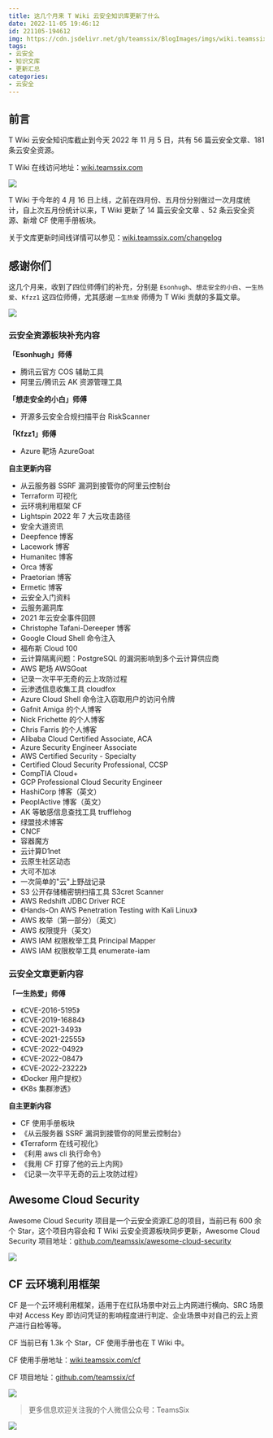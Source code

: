 ```yaml
---
title: 这几个月来 T Wiki 云安全知识库更新了什么
date: 2022-11-05 19:46:12
id: 221105-194612
img: https://cdn.jsdelivr.net/gh/teamssix/BlogImages/imgs/wiki.teamssix.com_.png
tags:
- 云安全
- 知识文库
- 更新汇总
categories:
- 云安全
---
```


## 前言

T Wiki 云安全知识库截止到今天 2022 年 11 月 5 日，共有 56 篇云安全文章、181 条云安全资源。

T Wiki 在线访问地址：[wiki.teamssix.com](https://wiki.teamssix.com)

![](https://cdn.jsdelivr.net/gh/teamssix/BlogImages/imgs/wiki.teamssix.com_.png)

T Wiki 于今年的 4 月 16 日上线，之前在四月份、五月份分别做过一次月度统计，自上次五月份统计以来，T Wiki 更新了 14 篇云安全文章 、52 条云安全资源、新增 CF 使用手册板块。

关于文库更新时间线详情可以参见：[wiki.teamssix.com/changelog](https://wiki.teamssix.com/changelog)

## 感谢你们

这几个月来，收到了四位师傅们的补充，分别是 `Esonhugh`、`想走安全的小白`、`一生热爱`、`Kfzz1` 这四位师傅，尤其感谢 `一生热爱` 师傅为 T Wiki 贡献的多篇文章。

![](https://cdn.jsdelivr.net/gh/teamssix/BlogImages/imgs/image-20221105174241100.png)

### 云安全资源板块补充内容

**「Esonhugh」师傅**

* 腾讯云官方 COS 辅助工具
* 阿里云/腾讯云 AK 资源管理工具

**「想走安全的小白」师傅**

* 开源多云安全合规扫描平台 RiskScanner

**「Kfzz1」师傅**

* Azure 靶场 AzureGoat

**自主更新内容**

- 从云服务器 SSRF 漏洞到接管你的阿里云控制台
- Terraform 可视化
- 云环境利用框架 CF
- Lightspin 2022 年 7 大云攻击路径
- 安全大道资讯
- Deepfence 博客
- Lacework 博客
- Humanitec 博客
- Orca 博客
- Praetorian 博客
- Ermetic 博客
- 云安全入门资料
- 云服务漏洞库
- 2021 年云安全事件回顾
- Christophe Tafani-Dereeper 博客
- Google Cloud Shell 命令注入
- 福布斯 Cloud 100
- 云计算隔离问题：PostgreSQL 的漏洞影响到多个云计算供应商
- AWS 靶场 AWSGoat
- 记录一次平平无奇的云上攻防过程
- 云渗透信息收集工具 cloudfox
- Azure Cloud Shell 命令注入窃取用户的访问令牌
- Gafnit Amiga 的个人博客
- Nick Frichette 的个人博客
- Chris Farris 的个人博客
- Alibaba Cloud Certified Associate, ACA
- Azure Security Engineer Associate
- AWS Certified Security - Specialty
- Certified Cloud Security Professional, CCSP
- CompTIA Cloud+
- GCP Professional Cloud Security Engineer
- HashiCorp 博客（英文）
- PeoplActive 博客（英文）
- AK 等敏感信息查找工具 trufflehog
- 绿盟技术博客
- CNCF
- 容器魔方
- 云计算D1net
- 云原生社区动态
- 大可不加冰
- 一次简单的"云"上野战记录
- S3 公开存储桶密钥扫描工具 S3cret Scanner
- AWS Redshift JDBC Driver RCE
- 《Hands-On AWS Penetration Testing with Kali Linux》
- AWS 枚举（第一部分）（英文）
- AWS 权限提升（英文）
- AWS IAM 权限枚举工具 Principal Mapper
- AWS IAM 权限枚举工具 enumerate-iam

### 云安全文章更新内容

**「一生热爱」师傅**

* 《CVE-2016-5195》
* 《CVE-2019-16884》
* 《CVE-2021-3493》
* 《CVE-2021-22555》
* 《CVE-2022-0492》
* 《CVE-2022-0847》
* 《CVE-2022-23222》
* 《Docker 用户提权》
* 《K8s 集群渗透》

**自主更新内容**

* CF 使用手册板块
* 《从云服务器 SSRF 漏洞到接管你的阿里云控制台》
* 《Terraform 在线可视化》
* 《利用 aws cli 执行命令》
* 《我用 CF 打穿了他的云上内网》
* 《记录一次平平无奇的云上攻防过程》

## Awesome Cloud Security

Awesome Cloud Security 项目是一个云安全资源汇总的项目，当前已有 600 余个 Star，这个项目内容会和 T Wiki 云安全资源板块同步更新，Awesome Cloud Security 项目地址：[github.com/teamssix/awesome-cloud-security](https://github.com/teamssix/awesome-cloud-security)

![](https://cdn.jsdelivr.net/gh/teamssix/BlogImages/imgs/image-20221105192507273.png)

## CF 云环境利用框架

CF 是一个云环境利用框架，适用于在红队场景中对云上内网进行横向、SRC 场景中对 Access Key 即访问凭证的影响程度进行判定、企业场景中对自己的云上资产进行自检等等。

CF 当前已有 1.3k 个 Star，CF 使用手册也在 T Wiki 中。

CF 使用手册地址：[wiki.teamssix.com/cf](https://wiki.teamssix.com/cf)

CF 项目地址：[github.com/teamssix/cf](https://github.com/teamssix/cf)

![](https://cdn.jsdelivr.net/gh/teamssix/BlogImages/imgs/image-20221105192223985.png)

>  更多信息欢迎关注我的个人微信公众号：TeamsSix
>

![](https://cdn.jsdelivr.net/gh/teamssix/BlogImages/imgs/202204152148071.png)
